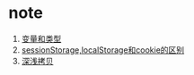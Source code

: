 # note

1. [变量和类型](变量和类型)
2. [sessionStorage,localStorage和cookie的区别](sessionStroage,localStorage和cookie的区别)
3. [深浅拷贝](深浅拷贝)

